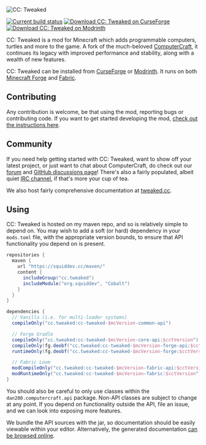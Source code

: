 <!--
SPDX-FileCopyrightText: 2017 The CC: Tweaked Developers

SPDX-License-Identifier: MPL-2.0
-->

<picture>
  <source media="(prefers-color-scheme: dark)" srcset="./doc/logo-darkmode.png">
  <source media="(prefers-color-scheme: light)" srcset="./doc/logo.png">
  <img alt="CC: Tweaked" src="./doc/logo.png">
</picture>

[![Current build status](https://github.com/cc-tweaked/CC-Tweaked/workflows/Build/badge.svg)](https://github.com/cc-tweaked/CC-Tweaked/actions "Current build status")
[![Download CC: Tweaked on CurseForge](https://img.shields.io/static/v1?label=Download&message=CC:%20Tweaked&color=E04E14&logoColor=E04E14&logo=CurseForge)][CurseForge]
[![Download CC: Tweaked on Modrinth](https://img.shields.io/static/v1?label=Download&color=00AF5C&logoColor=00AF5C&logo=Modrinth&message=CC:%20Tweaked)][Modrinth]

CC: Tweaked is a mod for Minecraft which adds programmable computers, turtles and more to the game. A fork of the
much-beloved [ComputerCraft], it continues its legacy with improved performance and stability, along with a wealth of
new features.

CC: Tweaked can be installed from [CurseForge] or [Modrinth]. It runs on both [Minecraft Forge] and [Fabric].

## Contributing

Any contribution is welcome, be that using the mod, reporting bugs or contributing code. If you want to get started
developing the mod, [check out the instructions here](CONTRIBUTING.md#developing).

## Community

If you need help getting started with CC: Tweaked, want to show off your latest project, or just want to chat about
ComputerCraft, do check out our [forum] and [GitHub discussions page][GitHub discussions]! There's also a fairly
populated, albeit quiet [IRC channel][irc], if that's more your cup of tea.

We also host fairly comprehensive documentation at [tweaked.cc](https://tweaked.cc/ "The CC: Tweaked website").

## Using

CC: Tweaked is hosted on my maven repo, and so is relatively simple to depend on. You may wish to add a soft (or hard)
dependency in your `mods.toml` file, with the appropriate version bounds, to ensure that API functionality you depend
on is present.

```groovy
repositories {
  maven {
    url "https://squiddev.cc/maven/"
    content {
      includeGroup("cc.tweaked")
      includeModule("org.squiddev", "Cobalt")
    }
  }
}

dependencies {
  // Vanilla (i.e. for multi-loader systems)
  compileOnly("cc.tweaked:cc-tweaked-$mcVersion-common-api")

  // Forge Gradle
  compileOnly("cc.tweaked:cc-tweaked-$mcVersion-core-api:$cctVersion")
  compileOnly(fg.deobf("cc.tweaked:cc-tweaked-$mcVersion-forge-api:$cctVersion"))
  runtimeOnly(fg.deobf("cc.tweaked:cc-tweaked-$mcVersion-forge:$cctVersion"))

  // Fabric Loom
  modCompileOnly("cc.tweaked:cc-tweaked-$mcVersion-fabric-api:$cctVersion")
  modRuntimeOnly("cc.tweaked:cc-tweaked-$mcVersion-fabric:$cctVersion")
}
```

You should also be careful to only use classes within the `dan200.computercraft.api` package. Non-API classes are
subject to change at any point. If you depend on functionality outside the API, file an issue, and we can look into
exposing more features.

We bundle the API sources with the jar, so documentation should be easily viewable within your editor. Alternatively,
the generated documentation [can be browsed online](https://tweaked.cc/javadoc/).

[computercraft]: https://github.com/dan200/ComputerCraft "ComputerCraft on GitHub"
[curseforge]: https://minecraft.curseforge.com/projects/cc-tweaked "Download CC: Tweaked from CurseForge"
[modrinth]: https://modrinth.com/mod/gu7yAYhd "Download CC: Tweaked from Modrinth"
[Minecraft Forge]: https://files.minecraftforge.net/ "Download Minecraft Forge."
[Fabric]: https://fabricmc.net/use/installer/ "Download Fabric."
[forum]: https://forums.computercraft.cc/
[GitHub Discussions]: https://github.com/cc-tweaked/CC-Tweaked/discussions
[IRC]: https://webchat.esper.net/?channels=computercraft "#computercraft on EsperNet"
